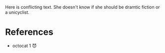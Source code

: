 
Here is conflicting text. She doesn't know if she should be dramtic fiction or a unicyclist. 

# References

* octocat 1 😈

